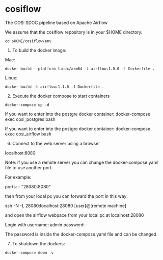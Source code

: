 # cosiflow
The COSI SDOC pipeline based on Apache Airflow

We assume that the cosiflow repository is in your $HOME directory.

```
cd $HOME/cosiflow/env
```

1) To build the docker image:

Mac:
```
docker build --platform linux/arm64 -t airflow:1.0.0 -f Dockerfile .
```

Linux:
```
docker build -t airflow:1.1.0 -f Dockerfile .
```

2) Execute the docker compose to start containers

```
docker-compose up -d
```

If you want to enter into the postgre docker container: docker-compose exec cosi_postgres bash

If you want to enter into the postgre docker container: docker-compose exec cosi_airflow bash


6) Connect to the web server using a browser


localhost:8080

Note: if you use a remote server you can change the docker-compose.yaml file to use another port.

For example:

  ports:
    - "28080:8080"

then from your local pc you can forward the port in this way:

ssh -N -L 28080:localhost:28080 [user]@[remote machine]

and open the airflow webpace from your local pc at localhost:28080

Login with username: admin  password: -

The password is inside the docker-compose.yaml file and can be changed.

7) To shutdown the dockers:

```
docker-compose down -v
```

